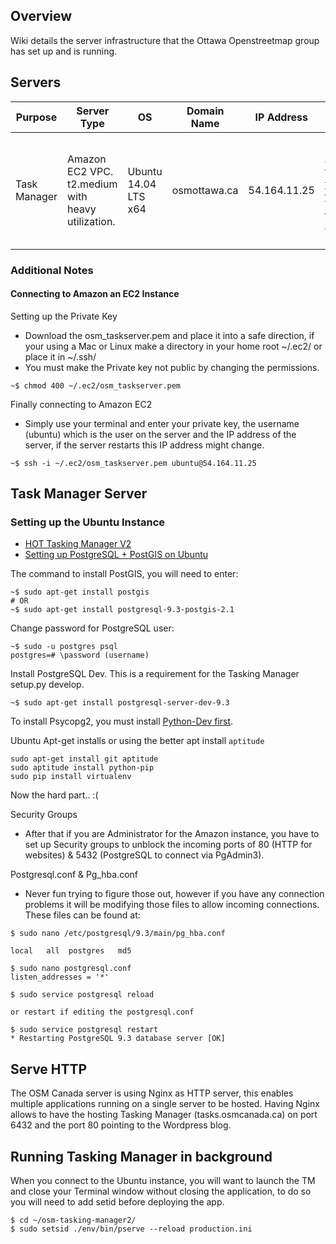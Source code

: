 ## Overview

Wiki details the server infrastructure that the Ottawa Openstreetmap group has set up and is running.

## Servers

| Purpose | Server Type | OS | Domain Name | IP Address | Notes |
|---------|-------------|----|-------------|------------|-------|
| Task Manager | Amazon EC2 VPC. t2.medium with heavy utilization. | Ubuntu 14.04 LTS x64 | osmottawa.ca | 54.164.11.25 | Running HOT [Task Manager v2](https://github.com/hotosm/osm-tasking-manager2). 1 year term on ec2 instance. |

### Additional Notes

#### Connecting to Amazon an EC2 Instance

Setting up the Private Key

+ Download the osm_taskserver.pem and place it into a safe direction, if your using a Mac or Linux make a directory in your home root ~/.ec2/ or place it in ~/.ssh/
+ You must make the Private key not public by changing the permissions.

```
~$ chmod 400 ~/.ec2/osm_taskserver.pem
```

Finally connecting to Amazon EC2

+ Simply use your terminal and enter your private key, the username (ubuntu) which is the user on the server and the IP address of the server, if the server restarts this IP address might change.

```
~$ ssh -i ~/.ec2/osm_taskserver.pem ubuntu@54.164.11.25
```

## Task Manager Server

### Setting up the Ubuntu Instance

+ [HOT Tasking Manager V2](https://github.com/hotosm/osm-tasking-manager2)
+ [Setting up PostgreSQL + PostGIS on Ubuntu](https://help.ubuntu.com/community/PostgreSQL)

The command to install PostGIS, you will need to enter:
```
~$ sudo apt-get install postgis
# OR
~$ sudo apt-get install postgresql-9.3-postgis-2.1
```

Change password for PostgreSQL user:
```
~$ sudo -u postgres psql
postgres=# \password (username)
```

Install PostgreSQL Dev. This is a requirement for the Tasking Manager setup.py develop.
```
~$ sudo apt-get install postgresql-server-dev-9.3
```

To install Psycopg2, you must install [Python-Dev first](http://stackoverflow.com/questions/5420789/how-to-install-psycopg2-with-pip-on-python).

Ubuntu Apt-get installs or using the better apt install `aptitude`

```
sudo apt-get install git aptitude
sudo aptitude install python-pip
sudo pip install virtualenv
```

Now the hard part.. :(

Security Groups

+ After that if you are Administrator for the Amazon instance, you have to set up Security groups to unblock the incoming ports of 80 (HTTP for websites) & 5432 (PostgreSQL to connect via PgAdmin3).

Postgresql.conf & Pg_hba.conf

+ Never fun trying to figure those out, however if you have any connection problems it will be modifying those files to allow incoming connections. These files can be found at:

```
$ sudo nano /etc/postgresql/9.3/main/pg_hba.conf

local   all  postgres   md5

$ sudo nano postgresql.conf
listen_addresses = '*'

$ sudo service postgresql reload

or restart if editing the postgresql.conf

$ sudo service postgresql restart
* Restarting PostgreSQL 9.3 database server [OK]
```

## Serve HTTP

The OSM Canada server is using Nginx as HTTP server, this enables multiple applications running on a single server to be hosted. Having Nginx allows to have the hosting Tasking Manager (tasks.osmcanada.ca) on port 6432 and the port 80 pointing to the Wordpress blog.

## Running Tasking Manager in background

When you connect to the Ubuntu instance, you will want to launch the TM and close your Terminal window without closing the application, to do so you will need to add setid before deploying the app.

```
$ cd ~/osm-tasking-manager2/
$ sudo setsid ./env/bin/pserve --reload production.ini
```
